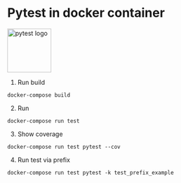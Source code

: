 # Pytest in docker container
<img src="https://docs.pytest.org/en/7.1.x/_static/pytest_logo_curves.svg" alt="pytest logo" style="height: 100px; width:100px;"/>

1. Run build
```shell
docker-compose build
```
2. Run
```shell
docker-compose run test
```

3. Show coverage
```shell
docker-compose run test pytest --cov
```

4. Run test via prefix
```shell
docker-compose run test pytest -k test_prefix_example
```
